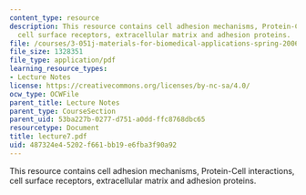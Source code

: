 ```yaml
---
content_type: resource
description: This resource contains cell adhesion mechanisms, Protein-Cell interactions,
  cell surface receptors, extracellular matrix and adhesion proteins.
file: /courses/3-051j-materials-for-biomedical-applications-spring-2006/487324e45202f661bb19e6fba3f90a92_lecture7.pdf
file_size: 1328351
file_type: application/pdf
learning_resource_types:
- Lecture Notes
license: https://creativecommons.org/licenses/by-nc-sa/4.0/
ocw_type: OCWFile
parent_title: Lecture Notes
parent_type: CourseSection
parent_uid: 53ba227b-0277-d751-a0dd-ffc8768dbc65
resourcetype: Document
title: lecture7.pdf
uid: 487324e4-5202-f661-bb19-e6fba3f90a92
---
```

This resource contains cell adhesion mechanisms, Protein-Cell interactions, cell surface receptors, extracellular matrix and adhesion proteins.